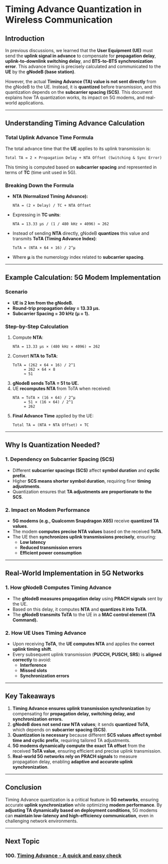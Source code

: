 # **Timing Advance Quantization in Wireless Communication**

## **Introduction**
In previous discussions, we learned that the **User Equipment (UE)** must send the **uplink signal in advance** to compensate for **propagation delay**, **uplink-to-downlink switching delay**, and **BTS-to-BTS synchronization error**. This advance timing is precisely calculated and communicated to the **UE** by the **gNodeB (base station)**.

However, the actual **Timing Advance (TA) value is not sent directly** from the gNodeB to the UE. Instead, it is **quantized** before transmission, and this quantization depends on the **subcarrier spacing (SCS)**. This document explains how TA quantization works, its impact on 5G modems, and real-world applications.

---

## **Understanding Timing Advance Calculation**
### **Total Uplink Advance Time Formula**
The total advance time that the **UE** applies to its uplink transmission is:
```
Total TA = 2 × Propagation Delay + NTA Offset (Switching & Sync Error)
```
This timing is computed based on **subcarrier spacing** and represented in terms of **TC** (time unit used in 5G).

### **Breaking Down the Formula**
- **NTA (Normalized Timing Advance):**
  ```
  NTA = (2 × Delay) / TC + NTA Offset
  ```
- Expressing in **TC units**:
  ```
  NTA = 13.33 µs / (1 / 480 kHz × 4096) ≈ 262
  ```
- Instead of sending **NTA** directly, gNodeB **quantizes** this value and transmits **ToTA (Timing Advance Index)**:
  ```
  ToTA = (NTA × 64 × 16) / 2^μ
  ```
- Where **μ** is the numerology index related to **subcarrier spacing**.

---

## **Example Calculation: 5G Modem Implementation**
### **Scenario**
- **UE is 2 km from the gNodeB.**
- **Round-trip propagation delay = 13.33 µs.**
- **Subcarrier Spacing = 30 kHz (μ = 1).**

### **Step-by-Step Calculation**
1. Compute **NTA**:
   ```
   NTA = 13.33 µs × (480 kHz × 4096) = 262
   ```
2. Convert **NTA to ToTA**:
   ```
   ToTA = (262 × 64 × 16) / 2^1
        = 262 × 64 × 8
        ≈ 51
   ```
3. **gNodeB sends ToTA = 51 to UE.**
4. UE **recomputes NTA** from ToTA when received:
   ```
   NTA = ToTA × (16 × 64) / 2^μ
        = 51 × (16 × 64) / 2^1
        = 262
   ```
5. **Final Advance Time** applied by the UE:
   ```
   Total TA = (NTA + NTA Offset) × TC
   ```

---

## **Why Is Quantization Needed?**
### **1. Dependency on Subcarrier Spacing (SCS)**
- Different **subcarrier spacings (SCS)** affect **symbol duration** and **cyclic prefix**.
- Higher **SCS means shorter symbol duration**, requiring finer **timing adjustments**.
- Quantization ensures that **TA adjustments are proportionate to the SCS**.

### **2. Impact on Modem Performance**
- **5G modems (e.g., Qualcomm Snapdragon X65)** receive **quantized TA values**.
- The modem **computes precise NTA values** based on the received **ToTA**.
- The UE then **synchronizes uplink transmissions precisely**, ensuring:
  - **Low latency**
  - **Reduced transmission errors**
  - **Efficient power consumption**

---

## **Real-World Implementation in 5G Networks**
### **1. How gNodeB Computes Timing Advance**
- The **gNodeB measures propagation delay** using **PRACH signals** sent by the UE.
- Based on this delay, it computes **NTA** and **quantizes it into ToTA**.
- The **gNodeB transmits ToTA** to the UE in a **MAC control element (TA Command).**

### **2. How UE Uses Timing Advance**
- Upon receiving **ToTA**, the **UE computes NTA** and applies the **correct uplink timing shift**.
- Every subsequent uplink transmission (**PUCCH, PUSCH, SRS**) is **aligned correctly** to avoid:
  - **Interference**
  - **Missed slots**
  - **Synchronization errors**

---

## **Key Takeaways**
1. **Timing Advance ensures uplink transmission synchronization** by compensating for **propagation delay, switching delay, and synchronization errors.**
2. **gNodeB does not send raw NTA values**; it sends **quantized ToTA**, which depends on **subcarrier spacing (SCS)**.
3. **Quantization is necessary** because different **SCS values affect symbol time and cyclic prefix**, requiring tailored TA adjustments.
4. **5G modems dynamically compute the exact TA offset** from the received **ToTA value**, ensuring efficient and precise uplink transmission.
5. **Real-world 5G networks rely on PRACH signals** to measure propagation delay, enabling **adaptive and accurate uplink synchronization**.

---

## **Conclusion**
Timing Advance quantization is a critical feature in **5G networks**, ensuring accurate **uplink synchronization** while optimizing **modem performance**. By **adjusting TA dynamically based on deployment conditions**, 5G modems can **maintain low-latency and high-efficiency communication**, even in challenging network environments.



--- 
## Next Topic
### 100. [Timing Advance - A quick and easy check](Quick_and_Easy_Check.md)
